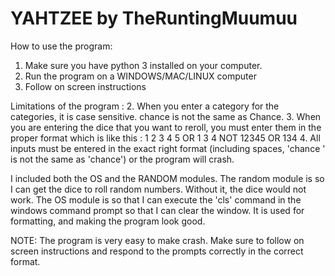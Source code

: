 YAHTZEE by TheRuntingMuumuu
===

How to use the program:
1. Make sure you have python 3 installed on your computer.
2. Run the program on a WINDOWS/MAC/LINUX computer
3. Follow on screen instructions


Limitations of the program :
2. When you enter a category for the categories, it is case sensitive. chance is not the same as Chance.
3. When you are entering the dice that you want to reroll, you must enter them in the proper format which is like this : 1 2 3 4 5  OR 1 3 4 NOT 12345 OR 134
4. All inputs must be entered in the exact right format (including spaces, 'chance ' is not the same as 'chance') or the program will crash.

I included both the OS and the RANDOM modules. The random module is so I can get the dice to roll random numbers. Without it, the dice would not work. The OS module is so that I can execute the 'cls' command in the windows command prompt so that I can clear the window. It is used for formatting, and making the program look good.

NOTE: The program is very easy to make crash. Make sure to follow on screen instructions and respond to the prompts correctly in the correct format.
